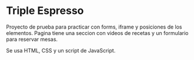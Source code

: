 # Triple Espresso

Proyecto de prueba para practicar con forms, iframe y posiciones de los elementos. Pagina tiene una seccion con videos de recetas y un formulario para reservar mesas.

Se usa HTML, CSS y un script de JavaScript.
